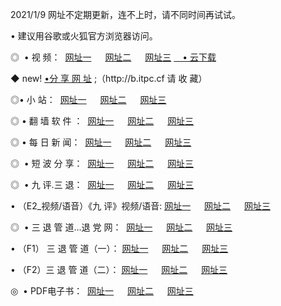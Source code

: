 <p>2021/1/9 网址不定期更新，连不上时，请不同时间再试试。
<p>• 建议用谷歌或火狐官方浏览器访问。
<p>◎  • 视 频： 
<a href="http://hfm.guitarhaven.com/" target="_blank">网址一</a> 　 
<a href="http://hrw.guitarhaven.com/" target="_blank">网址二</a> 　 
<a href="http://hrw.guitarhaven.com/b.html" target="_blank">网址三</a>
<a href="https://yadi.sk/d/d0sUeAOpal3njw" target="_blank">　• 云下载 </a></p>
<p>◆ new! <a href="http://hpc.guitarhaven.com/a.html">•分 享 网 址</a> ;（http://b.itpc.cf 请 收 藏） </p>

<p>◎•  小 站：  
<a href="http://hfm.guitarhaven.com/f.html" target="_blank">网址一</a> 　 
<a href="http://hrw.guitarhaven.com/h.html" target="_blank">网址二</a> 　 
<a href="http://hrw.guitarhaven.com/k/" target="_blank">网址三</a></p><p>

<p>◎  • 翻 墙 软 件 ：  
<a href="http://hfm.guitarhaven.com/ff/" target="_blank">网址一</a> 　 
<a href="http://hrw.guitarhaven.com/s/read/a1_nd.html" target="_blank">网址二</a> 　 
<a href="http://hrw.guitarhaven.com/ff/index.html" target="_blank">网址三</a></p>
<p>◎  • 每 日 新 闻：  
<a href="http://hfm.guitarhaven.com/day/" target="_blank">网址一</a> 　 
<a href="http://hrw.guitarhaven.com/day/" target="_blank">网址二</a> 　 
<a href="http://hrw.guitarhaven.com/day/index.html" target="_blank">网址三</a></p>
<p>◎   • 短 波 分 享：  
<a href="http://hfm.guitarhaven.com/h/" target="_blank">网址一</a> 　 
<a href="http://hrw.guitarhaven.com/h/" target="_blank">网址二</a> 　 
<a href="http://hrw.guitarhaven.com/h/index.html" target="_blank">网址三</a></p>
<p>◎   • 九 评.三 退：  
<a href="http://hfm.guitarhaven.com/t/" target="_blank">网址一</a> 　 
<a href="http://hrw.guitarhaven.com/v2/index.html" target="_blank">网址二</a> 　 
<a href="http://hrw.guitarhaven.com/tt/index.html" target="_blank">网址三</a> 　</p>
<p>  • （E2_视频/语音）《九 评》视频/语音: 
<a href="http://hrw.guitarhaven.com/7738.html" target="_blank">网址一</a> 　 
<a href="http://hrw.guitarhaven.com/7614.html" target="_blank">网址二</a> 　 
<a href="http://hrw.guitarhaven.com/7633.html" target="_blank">网址三</a></p>
<p>◎   • 三 退 管 道...退 党 网：  
<a href="http://hfm.guitarhaven.com/go/td1.html" target="_blank">网址一</a> 　 
<a href="http://hrw.guitarhaven.com/go/td2.html" target="_blank">网址二</a> 　 
<a href="http://hrw.guitarhaven.com/go/td3.html" target="_blank">网址三</a></p>
<p>  • （F1） 三 退 管 道（一）： 
<a href="http://hfm.guitarhaven.com/dd/" target="_blank">网址一</a> 　 
<a href="http://hrw.guitarhaven.com/s/read/a1_tdx.html" target="_blank">网址二</a> 　 
<a href="http://hrw.guitarhaven.com/dd/" target="_blank">网址三</a></p>
<p>  • （F2）三 退 管 道（二）： 
<a href="http://hrw.guitarhaven.com/d/" target="_blank">网址一</a> 　 
<a href="http://hfm.guitarhaven.com/d/index.html" target="_blank">网址二</a> 　 
<a href="http://hrw.guitarhaven.com/d/" target="_blank">网址三</a></p>
<p>◎   • PDF电子书：  
<a href="http://hfm.guitarhaven.com/p/" target="_blank">网址一</a> 　 
<a href="http://hrw.guitarhaven.com/p/index.html" target="_blank">网址二</a> 　 
<a href="http://hrw.guitarhaven.com/p/" target="_blank">网址三</a></p>
